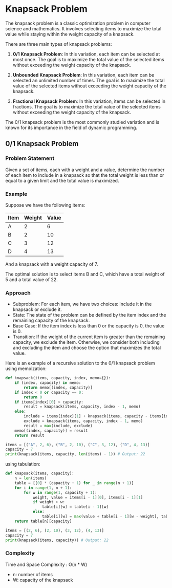 # Knapsack Problem

The knapsack problem is a classic optimization problem in computer science and mathematics. It involves selecting items to maximize the total value while staying within the weight capacity of a knapsack.

There are three main types of knapsack problems:

1. **0/1 Knapsack Problem**: In this variation, each item can be selected at most once. The goal is to maximize the total value of the selected items without exceeding the weight capacity of the knapsack.

2. **Unbounded Knapsack Problem**: In this variation, each item can be selected an unlimited number of times. The goal is to maximize the total value of the selected items without exceeding the weight capacity of the knapsack.

3. **Fractional Knapsack Problem**: In this variation, items can be selected in fractions. The goal is to maximize the total value of the selected items without exceeding the weight capacity of the knapsack.

The 0/1 knapsack problem is the most commonly studied variation and is known for its importance in the field of dynamic programming.

## 0/1 Knapsack Problem

### Problem Statement

Given a set of items, each with a weight and a value, determine the number of each item to include in a knapsack so that the total weight is less than or equal to a given limit and the total value is maximized.

### Example

Suppose we have the following items:

| Item | Weight | Value |
|------|--------|-------|
| A    | 2      | 6     |
| B    | 2      | 10    |
| C    | 3      | 12    |
| D    | 4      | 13    |

And a knapsack with a weight capacity of 7.

The optimal solution is to select items B and C, which have a total weight of 5 and a total value of 22.

### Approach

- Subproblem: For each item, we have two choices: include it in the knapsack or exclude it.
- State: The state of the problem can be defined by the item index and the remaining capacity of the knapsack.
- Base Case: If the item index is less than 0 or the capacity is 0, the value is 0.
- Transition: If the weight of the current item is greater than the remaining capacity, we exclude the item. Otherwise, we consider both including and excluding the item and choose the option that maximizes the total value.

Here is an example of a recursive solution to the 0/1 knapsack problem using memoization:

```python
def knapsack(items, capacity, index, memo={}):
    if (index, capacity) in memo:
        return memo[(index, capacity)]
    if index < 0 or capacity == 0:
        return 0
    if items[index][0] > capacity:
        result = knapsack(items, capacity, index - 1, memo)
    else:
        include = items[index][1] + knapsack(items, capacity - items[index][0], index - 1, memo)
        exclude = knapsack(items, capacity, index - 1, memo)
        result = max(include, exclude)
    memo[(index, capacity)] = result
    return result

items = [("A", 2, 6), ("B", 2, 10), ("C", 3, 12), ("D", 4, 13)]
capacity = 7
print(knapsack(items, capacity, len(items) - 1)) # Output: 22
```

using tabulation:

```python
def knapsack(items, capacity):
    n = len(items)
    table = [[0] * (capacity + 1) for _ in range(n + 1)]
    for i in range(1, n + 1):
        for w in range(1, capacity + 1):
            weight, value = items[i - 1][0], items[i - 1][1]
            if weight > w:
                table[i][w] = table[i - 1][w]
            else:
                table[i][w] = max(value + table[i - 1][w - weight], table[i - 1][w])
    return table[n][capacity]

items = [(2, 6), (2, 10), (3, 12), (4, 13)]
capacity = 7
print(knapsack(items, capacity)) # Output: 22
```

### Complexity

Time and Space Complexity : O(n * W)

- n: number of items
- W: capacity of the knapsack
